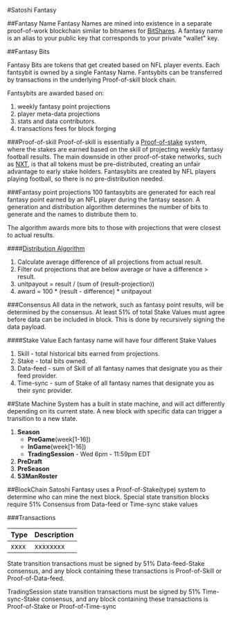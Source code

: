 #Satoshi Fantasy

##Fantasy Name
Fantasy Names are mined into existence in a separate proof-of-work blockchain similar to bitnames for [BitShares](https://github.com/InvictusInnovations/BitShares). A fantasy name is an alias to your public key that corresponds to your private "wallet" key. 

##Fantasy Bits

Fantasy Bits are tokens that get created based on NFL player events.  Each fantsybit is owned by a single Fantasy Name. Fantsybits can be transferred by transactions in the underlying Proof-of-skill block chain.    

Fantsybits are awarded based on:

1. weekly fantasy point projections 
2. player meta-data projections
3. stats and data contributors.
4. transactions fees for block forging

###Proof-of-skill
Proof-of-skill is essentially a [Proof-of-stake](http://en.wikipedia.org/wiki/Proof-of-stake) system, where the stakes are earned based on the skill of projecting weekly fantasy football results. The main downside in other proof-of-stake networks, such as [NXT](http://wiki.nxtcrypto.org/wiki/Whitepaper:Nxt#Proof-of-Stake), is that all tokens must be pre-distributed, creating an unfair advantage to early stake holders. Fantasybits are created by NFL players playing football, so there is no pre-distribution needed.  


###Fantasy point projections
100 fantasybits are generated for each real fantasy point earned by an NFL player during the fantasy season. A generation and distribution algorithm determines the number of bits to generate and the names to distribute them to.

The algorithm awards more bits to those with projections that were closest to actual results. 

####[Distribution Algorithm](https://github.com/jaybny/fantasybit/blob/master/src/DistributionAlgo.cpp) 
1. Calculate average difference of all projections from actual result. 
2. Filter out projections that are below average or have a difference > result.
3. unitpayout = result / (sum of (result-projection))
4. award = 100 * (result - difference) * unitpayout 


###Consensus 
All data in the network, such as fantasy point results, will be determined by the consensus. At least 51% of total Stake Values must agree before data can be included in block. This is done by recursively signing the data payload. 

####Stake Value
Each fantasy name will have four different Stake Values

1. Skill - total historical bits earned from projections.
2. Stake - total bits owned. 
2. Data-feed - sum of Skill of all fantasy names that designate you as their feed provider.
3. Time-sync - sum of Stake of all fantasy names that designate you as their sync provider.  


##State Machine
System has a built in state machine, and will act differently depending on its current state. A new block with specific data can trigger a transition to a new state. 

1. **Season**
 	- **PreGame**(week[1-16])  
	- **InGame**(week[1-16]) 
	- **TradingSession** - Wed 6pm - 11:59pm EDT 
4. **PreDraft** 
5. **PreSeason**
6. **53ManRoster**

##BlockChain
Satoshi Fantasy uses a Proof-of-Stake(type) system to determine who can mine the next block. Special state transition blocks require 51% Consensus from Data-feed or Time-sync stake values 

###Transactions

Type | Description
---- | -----------
xxxx | xxxxxxxx

State transition transactions must be signed by 51% Data-feed-Stake consensus, and any block containing these transactions is Proof-of-Skill or Proof-of-Data-feed.

TradingSession state transition transactions must be signed by 51% Time-sync-Stake consensus, and any block containing these transactions is Proof-of-Stake or Proof-of-Time-sync



